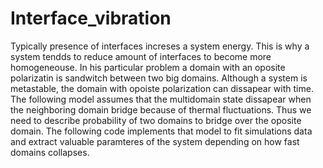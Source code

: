 # Interface_vibration

Typically presence of interfaces increses a system energy. This is why a system tendds to reduce amount of interfaces to become more homogeneouse. In his particular problem a domain with an oposite polarizatin is sandwitch between two big domains. Although a system is metastable, the domain with opoiste polarization can dissapear with time.
The following model assumes that the multidomain state dissapear when the neighboring domain bridge because of thermal fluctuations. Thus we need to describe probability of two domains to bridge over the oposite domain.
The following code implements that model to fit simulations data and extract valuable paramteres of the system depending on how fast domains collapses.
